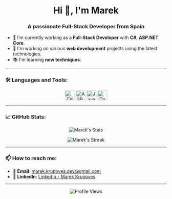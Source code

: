 <h1 align="center">Hi 👋, I'm Marek</h1>
<h3 align="center">A passionate Full-Stack Developer from Spain</h3>

- 🌱 I’m currently working as a **Full-Stack Developer** with **C#**, **ASP.NET Core**.
- 💼 I'm working on various **web development** projects using the latest technologies.
- 📚 I'm learning **new techniques**.

---

### 🛠️ **Languages and Tools:**

<p align="center">
  <!-- Using badges or bigger icons -->
  <img src="https://img.shields.io/badge/C%23-1f78c1?style=flat&logo=csharp&logoColor=white" alt="C#" height="30"/>
  <img src="https://img.shields.io/badge/ASP.NET%20Core-512BD4?style=flat&logo=aspnetcore&logoColor=white" alt="ASP.NET Core" height="30"/>
  <img src="https://img.shields.io/badge/JavaScript-F7DF1E?style=flat&logo=javascript&logoColor=black" alt="JavaScript" height="30"/>
  <img src="https://img.shields.io/badge/Docker-2496ED?style=flat&logo=docker&logoColor=white" alt="Docker" height="30"/>
</p>

---

### 📈 **GitHub Stats:**
<p align="center">
  <img src="https://github-readme-stats.vercel.app/api?username=m4rk0sdaw&show_icons=true&locale=en" alt="Marek's Stats"/>
</p>

<p align="center">
  <img src="https://github-readme-streak-stats.herokuapp.com/?user=m4rk0sdaw&" alt="Marek's Streak"/>
</p>

---

### 📫 **How to reach me:**
- 📧 **Email**: [marek.krupoves.dev@gmail.com](mailto:marek.krupoves.dev@gmail.com)
- 🔗 **LinkedIn**: [LinkedIn - Marek Krupoves](https://linkedin.com/in/marek-krupoves)
---


<p align="center">
  <img src="https://komarev.com/ghpvc/?username=m4rk0sdaw&label=Profile%20Views&color=blue&style=flat" alt="Profile Views" />
</p>
